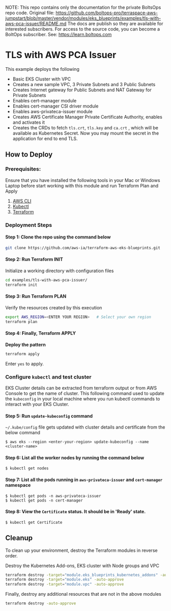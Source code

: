 <!-- note marker start -->
NOTE: This repo contains only the documentation for the private BoltsOps repo code.
Original file: https://github.com/boltops-pro/terraspace-aws-jumpstart/blob/master/vendor/modules/eks_blueprints/examples/tls-with-aws-pca-issuer/README.md
The docs are publish so they are available for interested subscribers.
For access to the source code, you can become a BoltOps subscriber.
See: https://learn.boltops.com

<!-- note marker end -->

# TLS with AWS PCA Issuer

This example deploys the following

- Basic EKS Cluster with VPC
- Creates a new sample VPC, 3 Private Subnets and 3 Public Subnets
- Creates Internet gateway for Public Subnets and NAT Gateway for Private Subnets
- Enables cert-manager module
- Enables cert-manager CSI driver module
- Enables aws-privateca-issuer module
- Creates AWS Certificate Manager Private Certificate Authority, enables and activates it
- Creates the CRDs to fetch `tls.crt`, `tls.key` and `ca.crt` , which will be available as Kubernetes Secret. Now you may mount the secret in the application for end to end TLS.

## How to Deploy

### Prerequisites:

Ensure that you have installed the following tools in your Mac or Windows Laptop before start working with this module and run Terraform Plan and Apply

1. [AWS CLI](https://docs.aws.amazon.com/cli/latest/userguide/install-cliv2.html)
2. [Kubectl](https://Kubernetes.io/docs/tasks/tools/)
3. [Terraform](https://learn.hashicorp.com/tutorials/terraform/install-cli)

### Deployment Steps

#### Step 1: Clone the repo using the command below

```sh
git clone https://github.com/aws-ia/terraform-aws-eks-blueprints.git
```

#### Step 2: Run Terraform INIT

Initialize a working directory with configuration files

```sh
cd examples/tls-with-aws-pca-issuer/
terraform init
```

#### Step 3: Run Terraform PLAN

Verify the resources created by this execution

```sh
export AWS_REGION=<ENTER YOUR REGION>   # Select your own region
terraform plan
```

#### Step 4: Finally, Terraform APPLY

**Deploy the pattern**

```sh
terraform apply
```

Enter `yes` to apply.

### Configure `kubectl` and test cluster

EKS Cluster details can be extracted from terraform output or from AWS Console to get the name of cluster.
This following command used to update the `kubeconfig` in your local machine where you run kubectl commands to interact with your EKS Cluster.

#### Step 5: Run `update-kubeconfig` command

`~/.kube/config` file gets updated with cluster details and certificate from the below command

    $ aws eks --region <enter-your-region> update-kubeconfig --name <cluster-name>

#### Step 6: List all the worker nodes by running the command below

    $ kubectl get nodes

#### Step 7: List all the pods running in `aws-privateca-issuer` and `cert-manager` namespace

    $ kubectl get pods -n aws-privateca-issuer
    $ kubectl get pods -n cert-manager

#### Step 8: View the `Certificate` status. It should be in 'Ready' state.

    $ kubectl get Certificate

## Cleanup

To clean up your environment, destroy the Terraform modules in reverse order.

Destroy the Kubernetes Add-ons, EKS cluster with Node groups and VPC

```sh
terraform destroy -target="module.eks_blueprints_kubernetes_addons" -auto-approve
terraform destroy -target="module.eks" -auto-approve
terraform destroy -target="module.vpc" -auto-approve
```

Finally, destroy any additional resources that are not in the above modules

```sh
terraform destroy -auto-approve
```
